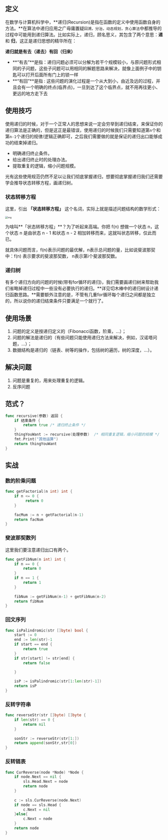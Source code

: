 ## 定义

在数学与计算机科学中，**递归(Recursion)是指在函数的定义中使用函数自身的方法。**在算法中递归应用之广毋庸置疑`回溯，分治，动态规划，贪心算法`中都推导的过程中可能用到递归算法。比如实际上，递归，顾名思义，其包含了两个意思：**递** 和 **归**，这正是递归思想的精华所在：

**递归就是有去（递去）有回（归来）**

- **“有去”**是指：递归问题必须可以分解为若干个规模较小，与原问题形式相同的子问题，这些子问题可以用相同的解题思路来解决，就像上面例子中的钥匙可以打开后面所有门上的锁一样
- **“有回”**是指 : 这些问题的演化过程是一个从大到小，由近及远的过程，并且会有一个明确的终点(临界点)，一旦到达了这个临界点，就不用再往更小、更远的地方走下去

## 使用技巧

使用递归的时候，对于一个正常人的思想来说一定会穷举到递归结束，来保证你的递归算法是正确的，但是这正是最错误，使用递归的时候我们只需要知道第`n`个和第`n-1`个递归的规律/逻辑正确即可，之后我们需要做的就是保证的递归出口能够成功的结束掉递归。

- 明确递归终止条件。
- 给出递归终止时的处理办法。
- 提取重复的逻辑，缩小问题规模。

光有这些使用规范仍然不足以让我们彻底掌握递归，想要彻底掌握递归我们还需要学会推导状态转移方程，画递归树。



### 状态转移方程

这里，引出 **「状态转移方程」** 这个名词，实际上就是描述问题结构的数学形式：

<img src="\assets\16c95abdd3914e5e" alt="img" style="zoom:50%;" />



为啥叫**「状态转移方程」**？为了听起来高端。你把 f(n) 想做一个状态 n，这个状态 n 是由状态 n - 1 和状态 n - 2 相加转移而来，这就叫状态转移，仅此而已。

就具体问题而言，f(n)表示问题的最优解，n表示总问题的量，比如说斐波那契中：f(n) 表示要求的斐波那契数，  n表示第i个斐波那契数。

### 递归树

有多个递归方向的问题的时候(带有for循环的递归)，我们需要画递归树来帮助我们省略掉递归过程中一些没有必要执行的递归。**详见切木棒中的递归树设计递归函数思路。**需要额外注意的是，不管有几重for循环每个递归之间都是独立的，所以说你的递归结束条件只要满足一个就行了。

## 使用场景

1. 问题的定义是按递归定义的（Fibonacci函数，阶乘，…）；
2. 问题的解法是递归的（有些问题只能使用递归方法来解决，例如，汉诺塔问题，…）；
3. 数据结构是递归的（链表、树等的操作，包括树的遍历，树的深度，…）。

## 解决问题

1. 问题是重复的，用来处理重复的逻辑。
2. 反序问题

## 范式？

```go
func recursive(参数) 返回 {
	if 结束条件 {
		return true /* 递归终止条件 */
	}
	thingYouWant := recursive(处理参数)  /* 相同重复逻辑，缩小问题的规模 */
	fmt.Print("其他运算")
	return thingYouWant
}
```

## 实战

### 数的阶乘问题

```go
func getFactorial(n int) int {
	if n <= 0 {
		 return 0
	}
    
    facMum := n + getFactorial(n-1)
    return facNum
}
```

### 斐波那契数列

这里我们要注意递归出口有两个。

```go
func getFibNum(n int) int {
	if n == 0 {
		return 0
	}
	if n == 1 {
		return 1
	}
    
    fibNum := getFibNum(n-1) + getFibNum(n-2)
    return fibNum
}
```

### 回文序列

```go
func isPalindromic(str []byte) bool {
	start := 0
	end := len(str)-1
	if start == end {
		return true
	}
	if str[start] != str[end] {
		return false

	}
    
	isP := isPalindromic(str[1:len(str)-1])
	return isP
}
```

### 反转字符串

```go
func reverseStr(str []byte) []byte {
	if len(str) == 0 {
		return nil
	}
    
	sonStr := reverseStr(str[1:])
	return append(sonStr,str[0])
}
```

### 反转链表

```go
func CurReverse(node *Node) *Node {
	if node.Next == nil {
		sls.Head.Next = node
		return node
	}
    
	c := sls.CurReverse(node.Next)
	if node == sls.Head {
		c.Next = nil
	}else{
		c.Next = node
	}
	return node
}
```

